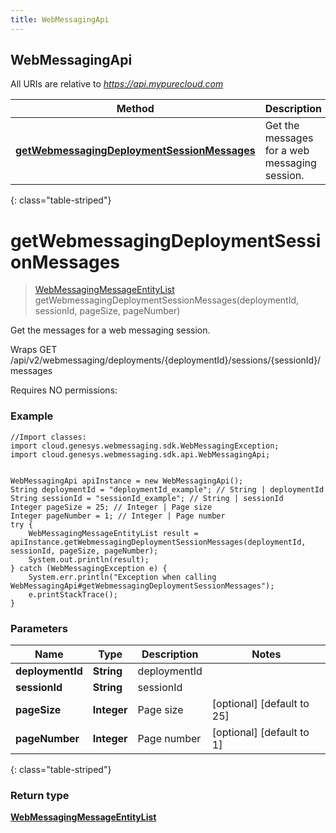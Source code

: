 ```yaml
---
title: WebMessagingApi
---
```

## WebMessagingApi

All URIs are relative to *https://api.mypurecloud.com*

| Method | Description |
| ------------- | ------------- |
| [**getWebmessagingDeploymentSessionMessages**](WebMessagingApi.html#getWebmessagingDeploymentSessionMessages) | Get the messages for a web messaging session. |
{: class="table-striped"}

<a name="getWebmessagingDeploymentSessionMessages"></a>

# **getWebmessagingDeploymentSessionMessages**



> [WebMessagingMessageEntityList](WebMessagingMessageEntityList.html) getWebmessagingDeploymentSessionMessages(deploymentId, sessionId, pageSize, pageNumber)

Get the messages for a web messaging session.



Wraps GET /api/v2/webmessaging/deployments/{deploymentId}/sessions/{sessionId}/messages  

Requires NO permissions: 


### Example

```{"language":"java"}
//Import classes:
import cloud.genesys.webmessaging.sdk.WebMessagingException;
import cloud.genesys.webmessaging.sdk.api.WebMessagingApi;


WebMessagingApi apiInstance = new WebMessagingApi();
String deploymentId = "deploymentId_example"; // String | deploymentId
String sessionId = "sessionId_example"; // String | sessionId
Integer pageSize = 25; // Integer | Page size
Integer pageNumber = 1; // Integer | Page number
try {
    WebMessagingMessageEntityList result = apiInstance.getWebmessagingDeploymentSessionMessages(deploymentId, sessionId, pageSize, pageNumber);
    System.out.println(result);
} catch (WebMessagingException e) {
    System.err.println("Exception when calling WebMessagingApi#getWebmessagingDeploymentSessionMessages");
    e.printStackTrace();
}
```

### Parameters


| Name | Type | Description  | Notes |
| ------------- | ------------- | ------------- | ------------- |
| **deploymentId** | **String**| deploymentId | 
| **sessionId** | **String**| sessionId | 
| **pageSize** | **Integer**| Page size | [optional] [default to 25] 
| **pageNumber** | **Integer**| Page number | [optional] [default to 1] 
{: class="table-striped"}


### Return type

[**WebMessagingMessageEntityList**](WebMessagingMessageEntityList.html)

